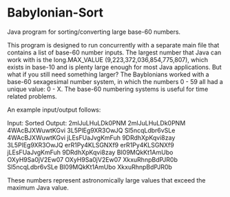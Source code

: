 # Babylonian-Sort
Java program for sorting/converting large base-60 numbers.

This program is designed to run concurrently with a separate main file that contains a list of base-60 number inputs. The largest number that Java can work with is the long.MAX_VALUE (9,223,372,036,854,775,807), which exists in base-10 and is plenty large enough for most Java applications. But what if you still need something larger? The Bayblonians worked with a base-60 sexagesimal number system, in which the numbers 0 - 59 all had a unique value: 0 - X. The base-60 numbering systems is useful for time related problems.

An example input/output follows:

Input:                        Sorted Output:
2mlJuLHuLDk0PNM               2mlJuLHuLDk0PNM
4WAcBJXWuwtKGvi               3L5PlEg9XR3OwJQ
Sl5ncqLdbr6vSLe               4WAcBJXWuwtKGvi
jLEsFUaJvgKmFuh               9DRdhXpKqvi8zay
3L5PlEg9XR3OwJQ               erR1Py4KLSGNXf9
erR1Py4KLSGNXf9               jLEsFUaJvgKmFuh
9DRdhXpKqvi8zay               BI09MQkKt1AmUbo
OXyH9Sa0jV2Ew07               OXyH9Sa0jV2Ew07
XkxuRhnpBdPJR0b               Sl5ncqLdbr6vSLe
BI09MQkKt1AmUbo               XkxuRhnpBdPJR0b


These numbers represent astronomically large values that exceed the maximum Java value.
